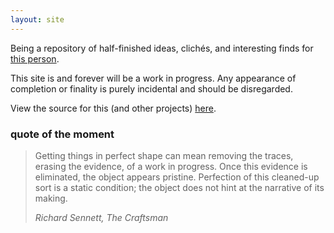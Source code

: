 ```yaml
---
layout: site
---
```


Being a repository of half-finished ideas, clichés, and interesting finds for [this person][net].

This site is and forever will be a work in progress. Any appearance of completion or finality is purely incidental and should be disregarded.

View the source for this (and other projects) [here][github].

### quote of the moment

> Getting things in perfect shape can mean removing the traces, erasing the evidence, of a work in progress. Once this evidence is eliminated, the object appears pristine. Perfection of this cleaned-up sort is a static condition; the object does not hint at the narrative of its making.
> 
> <cite>Richard Sennett, <em>The Craftsman</em></cite>

[net]: https://nicktrombley.design
[github]: https://github.com/Aias